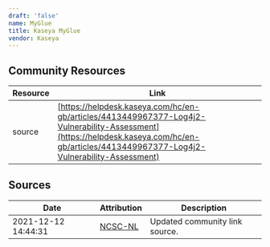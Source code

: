 ```yaml
---
draft: 'false'
name: MyGlue
title: Kaseya MyGlue
vendor: Kaseya
---
```



## Community Resources
| Resource | Link |
| --- | --- |
| source | [https://helpdesk.kaseya.com/hc/en-gb/articles/4413449967377-Log4j2-Vulnerability-Assessment](https://helpdesk.kaseya.com/hc/en-gb/articles/4413449967377-Log4j2-Vulnerability-Assessment) |


## Sources
| Date | Attribution | Description |
| --- | --- | --- |
| 2021-12-12 14:44:31 | [NCSC-NL](https://github.com/NCSC-NL/log4shell/blob/main/software/README.md) | Updated community link source.  |
